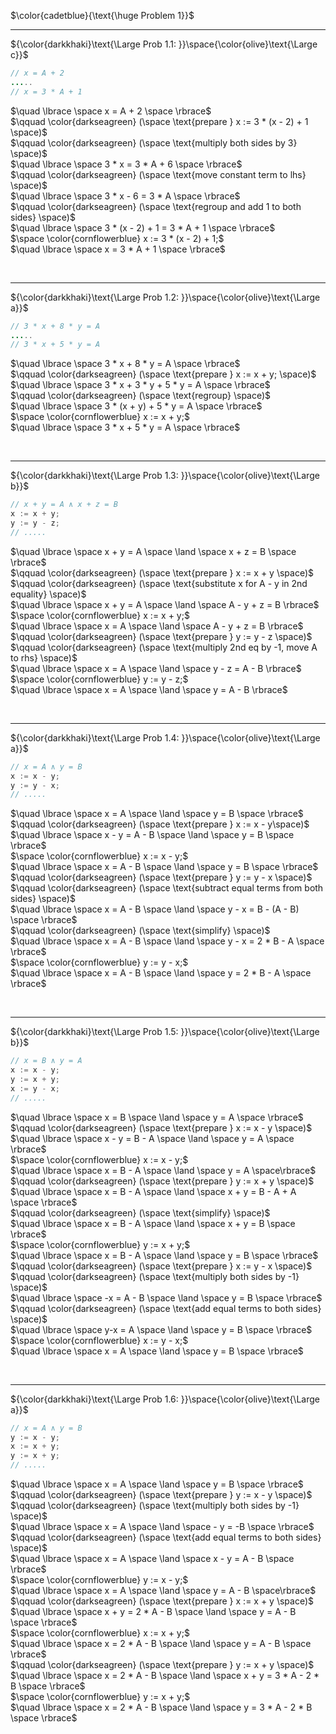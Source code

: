 $\color{cadetblue}{\text{\huge Problem 1}}$

---------------

${\color{darkkhaki}\text{\Large Prob 1.1: }}\space{\color{olive}\text{\Large c}}$

```java
// x = A + 2
.....
// x = 3 * A + 1 
```

$\quad \lbrace \space x = A + 2 \space \rbrace$  
$\qquad \color{darkseagreen} (\space \text{prepare } x := 3 * (x - 2) + 1 \space)$  
$\qquad \color{darkseagreen} (\space \text{multiply both sides by 3} \space)$  
$\quad \lbrace \space 3 * x = 3 * A + 6 \space \rbrace$  
$\qquad \color{darkseagreen} (\space \text{move constant term to lhs} \space)$  
$\quad \lbrace \space 3 * x - 6 = 3 * A \space \rbrace$  
$\qquad \color{darkseagreen} (\space \text{regroup and add 1 to both sides} \space)$  
$\quad \lbrace \space 3 * (x - 2) + 1 = 3 * A + 1 \space \rbrace$  
$\space \color{cornflowerblue} x := 3 * (x - 2) + 1;$  
$\quad \lbrace \space x = 3 * A + 1 \space \rbrace$  

<br/>

---------------

${\color{darkkhaki}\text{\Large Prob 1.2: }}\space{\color{olive}\text{\Large a}}$

```java
// 3 * x + 8 * y = A
.....
// 3 * x + 5 * y = A 
```

$\quad \lbrace \space 3 * x + 8 * y = A \space \rbrace$  
$\qquad \color{darkseagreen} (\space \text{prepare } x := x + y; \space)$  
$\quad \lbrace \space 3 * x + 3 * y + 5 * y = A \space \rbrace$  
$\qquad \color{darkseagreen} (\space \text{regroup} \space)$  
$\quad \lbrace \space 3 * (x + y) + 5 * y = A \space \rbrace$  
$\space \color{cornflowerblue} x := x + y;$  
$\quad \lbrace \space 3 * x + 5 * y = A \space \rbrace$  

<br/>

---------------

${\color{darkkhaki}\text{\Large Prob 1.3: }}\space{\color{olive}\text{\Large b}}$

```java
// x + y = A ∧ x + z = B
x := x + y; 
y := y - z;
// .....
```

$\quad \lbrace \space x + y = A \space \land \space x + z = B \space \rbrace$  
$\qquad \color{darkseagreen} (\space \text{prepare } x := x + y \space)$  
$\qquad \color{darkseagreen} (\space \text{substitute x for A - y in 2nd equality} \space)$  
$\quad \lbrace \space x + y = A \space \land \space A - y + z = B \rbrace$  
$\space \color{cornflowerblue} x := x + y;$  
$\quad \lbrace \space x = A \space \land \space A - y + z = B \rbrace$  
$\qquad \color{darkseagreen} (\space \text{prepare } y := y - z \space)$  
$\qquad \color{darkseagreen} (\space \text{multiply 2nd eq by -1, move A to rhs} \space)$  
$\quad \lbrace \space x = A \space \land \space y - z = A - B \rbrace$  
$\space \color{cornflowerblue} y := y - z;$  
$\quad \lbrace \space x = A \space \land \space y = A - B \rbrace$  

<br/>

---------------

${\color{darkkhaki}\text{\Large Prob 1.4: }}\space{\color{olive}\text{\Large a}}$

```java
// x = A ∧ y = B
x := x - y; 
y := y - x;
// .....
```

$\quad \lbrace \space x = A \space \land \space y = B \space \rbrace$  
$\qquad \color{darkseagreen} (\space \text{prepare } x := x - y\space)$  
$\quad \lbrace \space x - y = A - B \space \land \space y = B \space \rbrace$  
$\space \color{cornflowerblue} x := x - y;$  
$\quad \lbrace \space x = A - B \space \land \space y = B \space \rbrace$  
$\qquad \color{darkseagreen} (\space \text{prepare } y := y - x \space)$  
$\qquad \color{darkseagreen} (\space \text{subtract equal terms from both sides} \space)$  
$\quad \lbrace \space x = A - B \space \land \space  y - x = B - (A - B) \space \rbrace$  
$\qquad \color{darkseagreen} (\space \text{simplify} \space)$  
$\quad \lbrace \space x = A - B \space \land \space  y - x = 2 * B - A \space \rbrace$  
$\space \color{cornflowerblue} y := y - x;$  
$\quad \lbrace \space x = A - B \space \land \space  y = 2 * B - A \space \rbrace$  

<br/>

---------------

${\color{darkkhaki}\text{\Large Prob 1.5: }}\space{\color{olive}\text{\Large b}}$

```java
// x = B ∧ y = A 
x := x - y; 
y := x + y; 
x := y - x;
// .....
```

$\quad \lbrace \space x = B \space \land \space y = A \space \rbrace$  
$\qquad \color{darkseagreen} (\space \text{prepare } x := x - y \space)$  
$\quad \lbrace \space x - y = B - A \space \land \space y = A \space \rbrace$  
$\space \color{cornflowerblue} x := x - y;$  
$\quad \lbrace \space x = B - A \space \land \space y = A \space\rbrace$  
$\qquad \color{darkseagreen} (\space \text{prepare } y := x + y \space)$  
$\quad \lbrace \space x = B - A \space \land \space x + y = B - A + A \space \rbrace$  
$\qquad \color{darkseagreen} (\space \text{simplify} \space)$  
$\quad \lbrace \space x = B - A \space \land \space x + y = B \space \rbrace$  
$\space \color{cornflowerblue} y := x + y;$  
$\quad \lbrace \space x = B - A \space \land \space y = B \space \rbrace$  
$\qquad \color{darkseagreen} (\space \text{prepare } x := y - x \space)$  
$\qquad \color{darkseagreen} (\space \text{multiply both sides by -1} \space)$  
$\quad \lbrace \space -x = A - B \space \land \space y = B \space \rbrace$  
$\qquad \color{darkseagreen} (\space \text{add equal terms to both sides} \space)$  
$\quad \lbrace \space y-x = A \space \land \space y = B \space \rbrace$  
$\space \color{cornflowerblue} x := y - x;$  
$\quad \lbrace \space x = A \space \land \space y = B \space \rbrace$  

<br/>

---------------

${\color{darkkhaki}\text{\Large Prob 1.6: }}\space{\color{olive}\text{\Large a}}$

```java
// x = A ∧ y = B
y := x - y; 
x := x + y; 
y := x + y;
// .....
```

$\quad \lbrace \space x = A \space \land \space y = B \space \rbrace$  
$\qquad \color{darkseagreen} (\space \text{prepare } y := x - y \space)$  
$\qquad \color{darkseagreen} (\space \text{multiply both sides by -1} \space)$  
$\quad \lbrace \space x = A \space \land \space - y = -B \space \rbrace$  
$\qquad \color{darkseagreen} (\space \text{add equal terms to both sides} \space)$  
$\quad \lbrace \space x = A \space \land \space x - y = A - B \space \rbrace$  
$\space \color{cornflowerblue} y := x - y;$  
$\quad \lbrace \space x = A \space \land \space y = A - B \space\rbrace$  
$\qquad \color{darkseagreen} (\space \text{prepare } x := x + y \space)$  
$\quad \lbrace \space x + y = 2 * A - B \space \land \space y = A - B \space \rbrace$  
$\space \color{cornflowerblue} x := x + y;$  
$\quad \lbrace \space x = 2 * A - B \space \land \space y = A - B \space \rbrace$  
$\qquad \color{darkseagreen} (\space \text{prepare } y := x + y \space)$  
$\quad \lbrace \space x = 2 * A - B \space \land \space x + y = 3 * A - 2 * B \space \rbrace$  
$\space \color{cornflowerblue} y := x + y;$  
$\quad \lbrace \space x = 2 * A - B \space \land \space y = 3 * A - 2 * B \space \rbrace$  

<br/>
